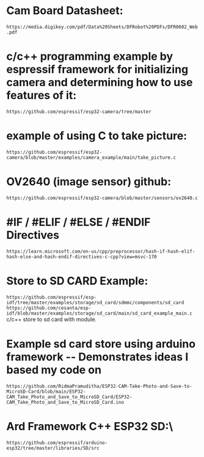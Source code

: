 # Cam Board Datasheet:

`https://media.digikey.com/pdf/Data%20Sheets/DFRobot%20PDFs/DFR0602_Web.pdf`

# c/c++ programming example by espressif framework for initializing camera and determining how to use features of it:
`https://github.com/espressif/esp32-camera/tree/master`



# example of using C to take picture: 
`https://github.com/espressif/esp32-camera/blob/master/examples/camera_example/main/take_picture.c`




# OV2640 (image sensor)  github:
`https://github.com/espressif/esp32-camera/blob/master/sensors/ov2640.c`


# #IF / #ELIF / #ELSE / #ENDIF Directives
`https://learn.microsoft.com/en-us/cpp/preprocessor/hash-if-hash-elif-hash-else-and-hash-endif-directives-c-cpp?view=msvc-170`




# Store to SD CARD Example:
`https://github.com/espressif/esp-idf/tree/master/examples/storage/sd_card/sdmmc/components/sd_card`
`https://github.com/cesanta/esp-idf/blob/master/examples/storage/sd_card/main/sd_card_example_main.c` c/c++ store to sd card with module.

# Example sd card store using arduino framework -- Demonstrates ideas I based my code on
`https://github.com/RidmaPramuditha/ESP32-CAM-Take-Photo-and-Save-to-MicroSD-Card/blob/main/ESP32-CAM_Take_Photo_and_Save_to_MicroSD_Card/ESP32-CAM_Take_Photo_and_Save_to_MicroSD_Card.ino`


# Ard Framework C++ ESP32 SD:\
`https://github.com/espressif/arduino-esp32/tree/master/libraries/SD/src`